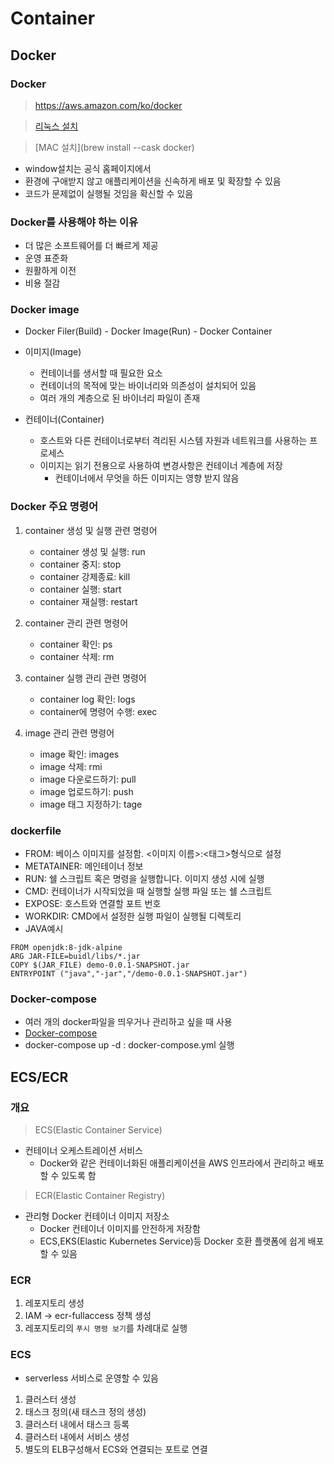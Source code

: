 # Container
## Docker
### Docker

> https://aws.amazon.com/ko/docker

> [리눅스 설치](https://docs.docker.com/engine.install/ubuntu)

> [MAC 설치](brew install --cask docker)


- window설치는 공식 홈페이지에서
- 환경에 구애받지 않고 애플리케이션을 신속하게 배포 및 확장할 수 있음 
- 코드가 문제없이 실행될 것임을 확신할 수 있음 

### Docker를 사용해야 하는 이유
- 더 많은 소프트웨어를 더 빠르게 제공
- 운영 표준화
- 원활하게 이전
- 비용 절감

### Docker image 
- Docker Filer(Build) - Docker Image(Run) - Docker Container
- 이미지(Image)
    + 컨테이너를 생서할 때 필요한 요소
    + 컨테이너의 목적에 맞는 바이너리와 의존성이 설치되어 있음
    + 여러 개의 계층으로 된 바이너리 파일이 존재

- 컨테이너(Container)
    + 호스트와 다른 컨테이너로부터 격리된 시스템 자원과 네트워크를 사용하는 프로세스
    + 이미지는 읽기 전용으로 사용하여 변경사항은 컨테이너 계층에 저장
        - 컨테이너에서 무엇을 하든 이미지는 영향 받지 않음 

### Docker 주요 명령어
1. container 생성 및 실행 관련 명령어
    - container 생성 및 실행: run
    - container 중지: stop
    - container 강제종료: kill
    - container 실행: start
    - container 재실행: restart

2. container 관리 관련 명령어
    - container 확인: ps
    - container 삭제: rm

3. container 실행 관리 관련 명령어
    - container log 확인: logs
    - container에 명령어 수행: exec

4. image 관리 관련 명령어
    - image 확인: images
    - image 삭제: rmi
    - image 다운로드하기: pull
    - image 업로드하기: push
    - image 태그 지정하기: tage

### dockerfile
- FROM: 베이스 이미지를 설정함. <이미지 이름>:<태그>형식으로 설정
- METATAINER: 메인테이너 정보
- RUN: 쉘 스크립트 혹은 명령을 실행합니다. 이미지 생성 시에 실행
- CMD: 컨테이너가 시작되었을 때 실행할 실행 파일 또는 쉘 스크립트
- EXPOSE: 호스트와 연결할 포트 번호
- WORKDIR: CMD에서 설정한 실행 파일이 실행될 디렉토리
- JAVA예시
```docker
FROM openjdk:8-jdk-alpine
ARG JAR-FILE=buidl/libs/*.jar
COPY $(JAR_FILE) demo-0.0.1-SNAPSHOT.jar
ENTRYPOINT ("java","-jar","/demo-0.0.1-SNAPSHOT.jar")
```

### Docker-compose
- 여러 개의 docker파일을 띄우거나 관리하고 싶을 때 사용
- [Docker-compose](https://learn.microsoft.com/ko-kr/visualstudio/docker/tutorials/tutorial-multi-container-app-mysql)
- docker-compose up -d : docker-compose.yml 실행

## ECS/ECR
### 개요

> ECS(Elastic Container Service)

- 컨테이너 오케스트레이션 서비스
    + Docker와 같은 컨테이너화된 애플리케이션을 AWS 인프라에서 관리하고 배포할 수 있도록 함

> ECR(Elastic Container Registry)

- 관리형 Docker 컨테이너 이미지 저장소
    + Docker 컨테이너 이미지를 안전하게 저장함
    - ECS,EKS(Elastic Kubernetes Service)등 Docker 호환 플랫폼에 쉽게 배포할 수 있음

### ECR 
1. 레포지토리 생성
2. IAM -> ecr-fullaccess 정책 생성
3. 레포지토리의 `푸시 명령 보기`를 차례대로 실행 

### ECS 
- serverless 서비스로 운영할 수 있음 
1. 클러스터 생성
2. 태스크 정의(새 태스크 정의 생성)
3. 클러스터 내에서 태스크 등록
4. 클러스터 내에서 서비스 생성
5. 별도의 ELB구성해서 ECS와 연결되는 포트로 연결 
